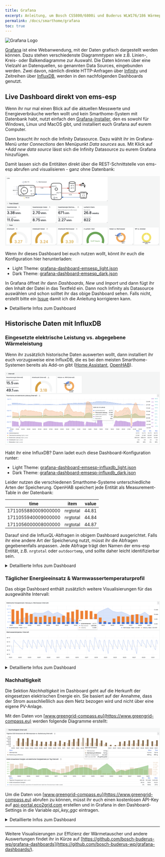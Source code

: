 ```yaml
---
title: Grafana
excerpt: Anleitung, um Bosch CS5800/6800i und Buderus WLW176/186 Wärmepumpen in Grafana über InfluxDB einzubinden
permalink: /docs/smarthome/grafana
toc: true
---
```


![Grafana Logo](https://i.ibb.co/mCShBCws/grafana-logo.png)

[Grafana](https://grafana.com) ist eine Webanwendung, mit der Daten grafisch dargestellt werden können.
Dazu stehen verschiedenste Diagrammtypen wie z.B. Linien-, Kreis- oder Balkendiagramme zur Auswahl.
Die Daten können über eine Vielzahl an Datenquellen, so genannten Data Sources, eingebunden werden.
Zwei davon, nämlich direkte HTTP-Anfragen über [Infinity](https://grafana.com/grafana/plugins/yesoreyeram-infinity-datasource/) und Zeitreihen über [InfluxDB](https://www.influxdata.com/), werden in den nachfolgenden Dashboards genutzt.

## Live Dashboard direkt von ems-esp

Wenn ihr nur mal einen Blick auf die aktuellen Messwerte und Energieverbräuche werfen wollt und kein Smarthome-System mit Datenbank habt, nutzt einfach den [Grafana-Installer](https://grafana.com/docs/grafana/latest/setup-grafana/installation/), den es sowohl für Windows, Linux und MacOS gibt, und installiert euch Grafana auf eurem Computer.

Dann braucht ihr noch die Infinity Datasource.
Dazu wählt ihr im Grafana-Menü unter _Connections_ den Menüpunkt _Data sources_ aus.
Mit Klick auf _+Add new data source_ lässt sich die Infinity Datasource zu eurem Grafana hinzufügen.

Damit lassen sich die Entitäten direkt über die REST-Schnittstelle von ems-esp abrufen und visualisieren - ganz ohne Datenbank:

[![Live Dashboard](https://raw.githubusercontent.com/bosch-buderus-wp/grafana-dashboards/main/images/grafana-emsesp_light.png "Live Dashboard")](https://raw.githubusercontent.com/bosch-buderus-wp/grafana-dashboards/main/images/grafana-emsesp_light.png)

Wenn ihr dieses Dashboard bei euch nutzen wollt, könnt ihr euch die Konfiguration hier herunterladen:

- Light Theme: [grafana-dashboard-emsesp_light.json](https://github.com/bosch-buderus-wp/grafana-dashboards/blob/main/dashboards/grafana-dashboard-emsesp_light.json)
- Dark Theme: [grafana-dashboard-emsesp_dark.json](https://github.com/bosch-buderus-wp/grafana-dashboards/blob/main/dashboards/grafana-dashboard-emsesp_dark.json)

In Grafana öffnet ihr dann _Dashboards_, _New_ und _Import_ und dann fügt ihr den Inhalt der Datei in das Textfeld ein.
Dann noch Infinity als Datasource auswählen und schon solltet ihr das obige Dashboard sehen.
Falls nicht, erstellt bitte ein [Issue](https://github.com/bosch-buderus-wp/bosch-buderus-wp.github.io/issues) damit ich die Anleitung korrigieren kann.

<details>
<summary>Detaillierte Infos zum Dashboard</summary>
{% capture dashboard-emsesp-details %} \
Die Live-Darstellung nutzt den so genannten [Canvas](https://grafana.com/docs/grafana/latest/panels-visualizations/visualizations/canvas/), um die aktuellen Messwerte an der Stelle der Sensoren zu visualisieren.
Darunter seht ihr 2 Sektionen.
Eine für typische Kennzahlen und darüber in der Detailansicht die Rohdaten, auf deren Basis die Kennzahlen berechnet wurden.

Kennzahlen:

- **Arbeitszahl**: Die Gesamtarbeitszahl ist der Quotient aus insgesamt erzeugter thermischer Energie (Wärmeenergie) und der dafür eingesetzen elektrischen Energie.
  Eure Arbeitszahl sollte vorzugsweise größer 3 sein.
- **Arbeitszahl Heizen**: Ähnlich wie die obige Arbeitszahl mit dem Unterschied, dass nur die Energie für den Heizbetrieb betrachtet wird.
  Die Arbeitszahl Heizen sollte ebenfalls größer 3 sein.
- **Arbeitszahl Warmwasser**: Wie oben, jedoch für Warmwasser.
  Die Arbeitszahl Warmwasser sollte größer 2 sein.
- **⌀ Laufzeit / Starts**: Quotient aus der gesamten Laufzeit (ohne Standby) und der Anzahl der Starts.
  Diese Zahl sollte möglichst hoch sein, d.h. wenige Takte.
  Ist der Wert kleiner als eine Stunde, könnte die Wärmepumpe zu groß dimensioniert sein oder die Einstellungen sind fehlerhaft.
- **Heizen vs. Warmwasser**: Verteilung der erzeugen Wärmeenergie auf Warmwasser und Heizen
- **WP vs. Zuheizer**: Verteilung des Energieeinsatzes zwischen Wärmepumpe und elektrischem Zuheizer.
Es ist absolut ok, wenn der Zuheizer in den wenigen kalten Tagen des Jahres zum Einsatz kommt.
Der Anteil des Zuheizers sollte aber im niedrigen einstelligen Bereich bleiben.
Falls der Anteil höher ist, könnte eine fehlerhafte Installation oder Konfiguration die Ursache sein.
{% endcapture %}
{{ dashboard-emsesp-details | markdownify }}
</details>

## Historische Daten mit InfluxDB

### Eingesetzte elektrische Leistung vs. abgegebene Wärmeleistung

Wenn ihr zusätzlich historische Daten auswerten wollt, dann installiert ihr euch vorzugsweise eine InfluxDB, die es bei den meisten Smarthome-Systemen bereits als Add-on gibt ([Home Assistant](https://www.home-assistant.io/integrations/influxdb/), [OpenHAB](https://www.openhab.org/addons/persistence/influxdb/)).

[![Elektrische und thermische Leistung in Grafana](https://raw.githubusercontent.com/bosch-buderus-wp/grafana-dashboards/main/images/grafana-dashboard-emsesp-influxdb_light.png "Elektrische und thermische Leistung in Grafana")](https://raw.githubusercontent.com/bosch-buderus-wp/grafana-dashboards/main/images/grafana-dashboard-emsesp-influxdb_light.png)

Habt ihr eine InfluxDB?
Dann ladet euch diese Dashboard-Konfiguration runter:

- Light Theme: [grafana-dashboard-emsesp-influxdb_light.json](https://github.com/bosch-buderus-wp/grafana-dashboards/blob/main/dashboards/grafana-dashboard-emsesp-influxdb_light.json)
- Dark Theme: [grafana-dashboard-emsesp-influxdb_dark.json](https://github.com/bosch-buderus-wp/grafana-dashboards/blob/main/dashboards/grafana-dashboard-emsesp-influxdb_dark.json)

Leider nutzen die verschiedenen Smarthome-Systeme unterschiedliche Arten der Speicherung.
OpenHAB speichert jede Entität als Measurement-Table in der Datenbank:

| time                | item     | value |
| ------------------- | -------- | ----- |
| 1711055880009000000 | nrgtotal | 44.81 |
| 1711055940009000000 | nrgtotal | 44.84 |
| 1711056000008000000 | nrgtotal | 44.87 |

Darauf sind die InfluxQL-Abfragen in obigem Dashboard ausgerichtet.
Falls ihr eine andere Art der Speicherung nutzt, müsst ihr die Abfragen gegebenenfalls anpassen.
Jede Abfrage trägt den Namen der ems-esp Entität, z.B. `nrgtotal` oder `outdoortemp`, und sollte daher leicht identifizierbar sein.

<details>
<summary>Detaillierte Infos zum Dashboard</summary>
{% capture dashboard-emsesp-influxdb-details %} \
Das Dashboard zeigt wie bereits zuvor beschrieben eingesetzte/erzeugte Energie, Arbeitszahl und Verhältnis zwischen Heizen und Warmwasser, aber diesmal nicht über die gesamte Laufzeit, sondern für das ausgewählte Zeitintervall.
Damit könnt ihr nachvollziehen, bei welcher Außentemperatur eure Wärmepumpe taktet, wie sich die Arbeitszahl verändert und wie oft abgetaut werden muss.

Im nachfolgenden Diagramm werden die Verläufe folgender Daten angezeigt:

- _Elektrische Leistung_: leicht geglättete Entität _hpcurrpower_
- _Thermische Leistung_: leicht geglättete Ableitung der Entität _nrgtotal_.
  Die Einschnitte in der thermischen Leistung mit negativer Arbeitszahl sind [Abtauvorgänge](https://bosch-buderus-wp.github.io/docs/technischer-aufbau/#abtauvorgang).
- _Arbeitszahl_: Quotient aus _nrgtotal_ und _hpcurrpower_
- _Modulation_: Entität _curbunpow_
- _Außentemperatur_: Entität _outdoortemp_
{% endcapture %}
{{ dashboard-emsesp-influxdb-details | markdownify }}
</details>

### Täglicher Energieeinsatz & Warmwassertemperaturprofil

Das obige Dashboard enthält zusätzlich weitere Visualisierungen für das ausgewählte Intervall:

[![Täglicher elektrischer Energieeinsatz & Verlauf der Warmwassertemperatur](https://raw.githubusercontent.com/bosch-buderus-wp/grafana-dashboards/main/images/grafana-dashboard-emsesp-influxdb-additions_light.png "Täglicher elektrischer Energieeinsatz & Verlauf der Warmwassertemperatur")](https://raw.githubusercontent.com/bosch-buderus-wp/grafana-dashboards/main/images/grafana-dashboard-emsesp-influxdb-additions_light.png)

<details>
<summary>Detaillierte Infos zum Dashboard</summary>
{% capture dashboard-emsesp-influxdb-details2 %} \
**Täglicher Energieeinsatz: Heizung vs. Warmwasser**

Dieses Diagramm zeigt den täglichen Energieeinsatz für den Heizbetrieb und die Warmwasseraufbereitung.
Im Hintergrund ist die durchschnittliche Außentemperatur des Tages dargestellt.
So ist leicht ersichtlich, dass an kälteren Tagen mehr Energie benötigt wird.
In der Legende ist zudem die durchschnittlich eingesetzte Energie für den Heizbetrieb (7,69 kWh) und die Warmwasseraufbereitung (1,81 kWh) pro Tag aufgeführt - sowie die Durchschnittstemperatur (7,72 °C) im Zeitintervall.

**Verlauf der Warmwassertemperatur**

In diesem Diagramm wird der zeitliche Verlauf der Wassertemperatur im Brauchwasserspeicher dargestellt.
Damit könnt ihr prüfen, wie oft euer Warmwasser und zu welcher Tageszeit es erwärmt wird (siehe auch [Optimierungen](/docs/optimierungen/#tageszeit)).
Über _Thresholds_ in den Einstellungen der Visualisierung könnt ihr eure [Starttemperatur](/docs/einstellungen/#warmwasseraufbereitung) eintragen.
Thresholds werden als horizontale Linie dargestellt.
{% endcapture %}
{{ dashboard-emsesp-influxdb-details2 | markdownify }}

</details>

### Nachhaltigkeit

Die Sektion _Nachhaltigkeit_ im Dashboard geht auf die Herkunft der eingesetzen elektrischen Energie ein.
Sie basiert auf der Annahme, dass der Strom ausschließlich aus dem Netz bezogen wird und nicht über eine eigene PV-Anlage.

Mit den Daten von [www.greengrid-compass.eu](https://www.greengrid-compass.eu) werden folgende Diagramme erstellt:

[![CO2 Emissionen & Anteil erneuerbarer Energien](https://raw.githubusercontent.com/bosch-buderus-wp/grafana-dashboards/main/images/grafana-dashboard-emsesp-influxdb-sustainability_light.png "CO2 Emissionen & Anteil erneuerbarer Energien")](https://raw.githubusercontent.com/bosch-buderus-wp/grafana-dashboards/main/images/grafana-dashboard-emsesp-influxdb-sustainability_light.png)

Um die Daten von [www.greengrid-compass.eu](https://www.greengrid-compass.eu) abrufen zu können, müsst ihr euch einen kostenlosen API-Key auf [api-portal.eco2grid.com](https://api-portal.eco2grid.com/get-started) erstellen und in Grafana in den Dashboard-Settings in die Variable _api_key_ggc_ eintragen.

<details>
<summary>Detaillierte Infos zum Dashboard</summary>
{% capture dashboard-emsesp-influxdb-sustainability-details %} \
**Tägliche CO<sub>2</sub> Emissionen der Wärmepumpe vs. fiktive Gasheizung**

Netzstrom besteht immer aus einem Mix verschiedenster Energiequellen.
Manche davon verursachen hohe CO<sub>2</sub> Belastungen, andere sehr geringe.
In diesem Diagramm wird der tägliche Strombezug mit den tagesdurchschnittlichen CO<sub>2</sub> Emissionen pro kWh Netzstrom multipliziert und damit die täglichen CO<sub>2</sub> Emissionen deiner Wärmepumpe als Säule dargestellt.
Vergleichsweise wird der Wert einer Referenzheizung, z.B. einer Gasheizung, dargestellt.
Die CO<sub>2</sub> Emissionen der Gasheizung können über die Dashboard-Variable _ref_heating_emissions_ gesetzt werden.
Als Standardwert ist 250 gCO<sub>2</sub>eq/kWh hinterlegt.

**Anteil erneuerbarer Energien und elektrischer Energieeinsatz pro Tag**

In diesem Diagramm wird der Anteil der erneuerbaren Energien (Solar, Wind, Wasser, Biomasse - keine Kern- oder fossile Energien) im Intervall dargestellt.
Im Hintergrund ist zusätzlich der tägliche Energiebedarf abgebildet.
Durchschnittswerte über das gesamte Intervall findest du in der Legende.
Im Bild oben belief sich der Anteil der erneuerbaren Energien im März 2025 auf 50,2%.
An Tagen mit viel Sonne ist der Anteil der erneuerbaren Energien meist höher, jedoch der Energieverbrauch der Wärmepumpe niedriger (siehe 22./23. März) und umgekehrt.
Folglich könnte man den Schluss ziehen, dass sich der Energiebedarf gegensätzlich zum Anteil der erneuerbaren Energien verhält.
Daher ist in der Legende noch ein weiterer Durchschnittswert der erneuerbaren Energien aufgeführt - diesmal jedoch gewichtet mit dem täglichen Energieeinsatz der Wärmepumpe.
Im März belief er sich auf 47,1% - also leicht unter dem ungewichteten Durchschnitt aber auch nur wenige Prozentpunkte davon entfernt.
{% endcapture %}
{{ dashboard-emsesp-influxdb-sustainability-details | markdownify }}

</details>

---

Weitere Visualisierungen zur Effizienz der Wärmetauscher und andere Auswertungen findet ihr in Kürze auf [https://github.com/bosch-buderus-wp/grafana-dashboards](https://github.com/bosch-buderus-wp/grafana-dashboards/).
